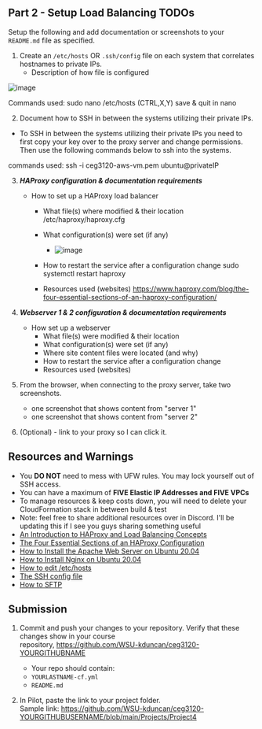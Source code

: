 
## Part 2 - Setup Load Balancing TODOs

Setup the following and add documentation or screenshots to your `README.md` file as specified.

1. Create an `/etc/hosts` OR `.ssh/config` file on each system that correlates hostnames to private IPs.
   - Description of how file is configured
   
![image](https://user-images.githubusercontent.com/77417309/158945321-4fdd60fd-6f3f-4dc3-a6c6-4796d67fb8bf.png)
  
Commands used: sudo nano /etc/hosts 
(CTRL,X,Y) save & quit in nano 

2. Document how to SSH in between the systems utilizing their private IPs.
- To SSH in between the systems utilizing their private IPs you need to first copy your key over to the proxy server and change permissions. Then use the following commands below to ssh into the systems. 

commands used: ssh -i ceg3120-aws-vm.pem ubuntu@privateIP 


3. **_HAProxy configuration & documentation requirements_**
   - How to set up a HAProxy load balancer
     - What file(s) where modified & their location
         /etc/haproxy/haproxy.cfg

     - What configuration(s) were set (if any)
     
        - ![image](https://user-images.githubusercontent.com/77417309/159046435-fb068062-da05-4ee1-8f17-be6366df3a73.png)

     - How to restart the service after a configuration change
          sudo systemctl restart haproxy
     
     - Resources used (websites)
         https://www.haproxy.com/blog/the-four-essential-sections-of-an-haproxy-configuration/
         
4. **_Webserver 1 & 2 configuration & documentation requirements_**
   - How set up a webserver
     - What file(s) were modified & their location
     - What configuration(s) were set (if any)
     - Where site content files were located (and why)
     - How to restart the service after a configuration change
     - Resources used (websites)
5. From the browser, when connecting to the proxy server, take two screenshots.
   - one screenshot that shows content from "server 1"
   - one screenshot that shows content from "server 2"
6. (Optional) - link to your proxy so I can click it.

## Resources and Warnings

- You **DO NOT** need to mess with UFW rules. You may lock yourself out of SSH access.
- You can have a maximum of **FIVE Elastic IP Addresses and FIVE VPCs**
- To manage resources & keep costs down, you will need to delete your CloudFormation stack in between build & test
- Note: feel free to share additional resources over in Discord. I'll be updating this if I see you guys sharing something useful
- [An Introduction to HAProxy and Load Balancing Concepts](https://www.digitalocean.com/community/tutorials/an-introduction-to-haproxy-and-load-balancing-concepts)
- [The Four Essential Sections of an HAProxy Configuration](https://www.haproxy.com/blog/the-four-essential-sections-of-an-haproxy-configuration/)
- [How to Install the Apache Web Server on Ubuntu 20.04](https://www.digitalocean.com/community/tutorials/how-to-install-the-apache-web-server-on-ubuntu-20-04)
- [How to Install Nginx on Ubuntu 20.04](https://www.digitalocean.com/community/tutorials/how-to-install-nginx-on-ubuntu-20-04)
- [How to edit /etc/hosts](https://linuxize.com/post/how-to-edit-your-hosts-file/)
- [The SSH config file](https://linuxize.com/post/using-the-ssh-config-file/)
- [How to SFTP](https://www.digitalocean.com/community/tutorials/how-to-use-sftp-to-securely-transfer-files-with-a-remote-server)

## Submission

1. Commit and push your changes to your repository. Verify that these changes show in your course  
   repository, https://github.com/WSU-kduncan/ceg3120-YOURGITHUBNAME

   - Your repo should contain:
   - `YOURLASTNAME-cf.yml`
   - `README.md`

2. In Pilot, paste the link to your project folder.  
   Sample link: https://github.com/WSU-kduncan/ceg3120-YOURGITHUBUSERNAME/blob/main/Projects/Project4


